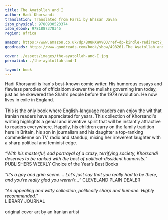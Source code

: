```yaml
---
title: The Ayatollah and I
author: Hadi Khorsandi
translation: Translated from Farsi by Ehssan Javan 
isbn_physical: 9780930523374 
isbn_ebook: 9781887378345 
region: africa

amazon: https://www.amazon.co.uk/dp/B08NXWVVQJ/ref=dp-kindle-redirect?_encoding=UTF8&btkr=1
goodreads: https://www.goodreads.com/book/show/498261.The_Ayatollah_and_I 

cover: ./assets/images/the-ayatollah-and-I.jpg
permalink: ./the-ayatollah-and-I

layout: book
---
```

Hadi Khorsandi is Iran's best-known comic writer. His humorous essays and flawless parodies of officialdom skewer the mullahs governing Iran today, just as he skewered the Shah’s people before the 1979 revolution. He now lives in exile in England.
<br><br>
This is the only book where English-language readers can enjoy the wit that Iranian readers have appreciated for years. This collection of Khorsandi's writing highlights a genial and inventive spirit that will be instantly attractive to readers everywhere. Happily, his children carry on the family tradition here in Britain, his son in journalism and his daughter a top-ranking commedienne on TV, radio and standup, mixing her irreverent laughter with a sharp political and feminist edge.
<br><br>
*“With his masterful, sad portrayal of a crazy, terrifying society, Khorsandi deserves to be ranked with the best of political-dissident humorists.”*
PUBLISHERS WEEKLY Choice of the Year’s Best Books
 <br><br>
*“It’s a gay and grim scene…. Let’s just say that you really had to be there, and you’re really glad you weren’t…”* 
CLEVELAND PLAIN DEALER
<br><br>
*“An appealing and witty collection, politically sharp and humane. Highly recommended.”*         
LIBRARY JOURNAL
<br><br>
original cover art by an Iranian artist

